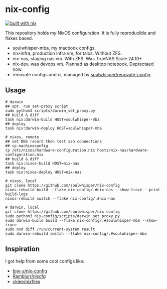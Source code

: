 # nix-config

[![built with nix](https://img.shields.io/badge/built_with_nix-blue?style=for-the-badge&logo=nixos&logoColor=white)](https://builtwithnix.org)

This repository holds my NixOS configuration. It is fully reproducible and flakes based.

- soulwhisper-mba, my macbook configs.
- nix-infra, production infra vm, for talos. Without ZFS.
- nix-nas, staging nas vm. With ZFS. Was TrueNAS Scale 24.10+.
- nix-dev, was devops vm. Planned as desktop notebook. Deprectaed now.
- renovate configs and ci, managed by [soulwhisper/renovate-config](https://github.com/soulwhisper/renovate-config).

## Usage

```shell
# darwin
## opt. run set-proxy script
sudo python3 scripts/darwin_set_proxy.py
## build & diff
task nix:darwin-build HOST=soulwhisper-mba
## deploy
task nix:darwin-deploy HOST=soulwhisper-mba

# nixos, remote
## set DNS record then test ssh connections
## cp machineconfig
cp /etc/nixos/hardware-configuration.nix hosts/nix-nas/hardware-configuration.nix
## build & diff
task nix:nixos-build HOST=nix-nas
## deploy
task nix:nixos-deploy HOST=nix-nas

# nixos, local
git clone https://github.com/soulwhisper/nix-config
nixos-rebuild build --flake nix-config/.#nix-nas --show-trace --print-build-logs
nixos-rebuild switch --flake nix-config/.#nix-nas

# darwin, local
git clone https://github.com/soulwhisper/nix-config
sudo python3 nix-config/scripts/darwin_set_proxy.py
sudo darwin-build build --flake nix-config/.#soulwhisper-mba --show-trace
sudo nvd diff /run/current-system result
sudo darwin-rebuild switch --flake nix-config/.#soulwhisper-mba
```

## Inspiration

I got help from some cool configs like:

- [bjw-s/nix-config](https://github.com/bjw-s/nix-config)
- [Ramblurr/nixcfg](https://github.com/Ramblurr/nixcfg)
- [ckiee/nixfiles](https://github.com/ckiee/nixfiles)
